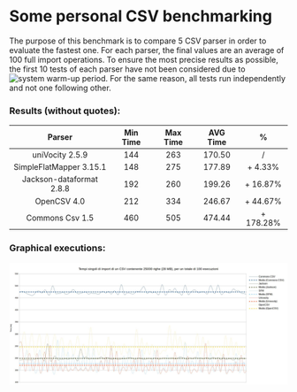 # Some personal CSV benchmarking

The purpose of this benchmark is to compare 5 CSV parser in order to evaluate the fastest one.
For each parser, the final values are an average of 100 full import operations. To ensure the most precise results as possible,
 the first 10 tests of each parser have not been considered due to ![system warm-up period](https://dzone.com/articles/why-many-java-performance-test).
 For the same reason, all tests run independently and not one following other.

### Results (without quotes):

|          Parser          | Min Time | Max Time | AVG Time |     %     |
|:------------------------:|:--------:|:--------:|:--------:|:---------:|
| uniVocity 2.5.9          |    144   |    263   |  170.50  |     /     |
| SimpleFlatMapper 3.15.1  |    148   |    275   |  177.89  |  + 4.33%  |
| Jackson-dataformat 2.8.8 |    192   |    260   |  199.26  |  + 16.87% |
| OpenCSV 4.0              |    212   |    334   |  246.67  |  + 44.67% |
| Commons Csv 1.5          |    460   |    505   |  474.44  | + 178.28% |

### Graphical executions:

![benchmarking](https://github.com/xseris/Benchmarking/blob/master/csv/src/main/resources/images/run.jpg)
